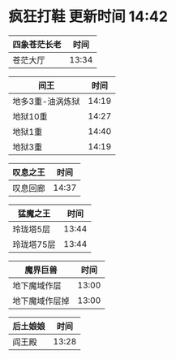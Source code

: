 # 疯狂打鞋 更新时间 14:42

| 四象苍茫长老   | 时间    |
|--------|-------|
| 苍茫大厅 | 13:34 |

| 间王   | 时间    |
|--------|-------|
| 地多3重-油涡炼狱 | 14:19 |
| 地狱10重 | 14:27 |
| 地狱1重 | 14:40 |
| 地狱3重 | 14:19 |

| 叹息之王   | 时间    |
|--------|-------|
| 叹息回廊 | 14:37 |

| 猛魔之王   | 时间    |
|--------|-------|
| 玲珑塔5层 | 13:44 |
| 玲珑塔75层 | 13:44 |

| 魔界巨兽   | 时间    |
|--------|-------|
| 地下魔域作层 | 13:00 |
| 地下魔域作层掉 | 13:00 |

| 后土娘娘   | 时间    |
|--------|-------|
| 阎王殿 | 13:28 |